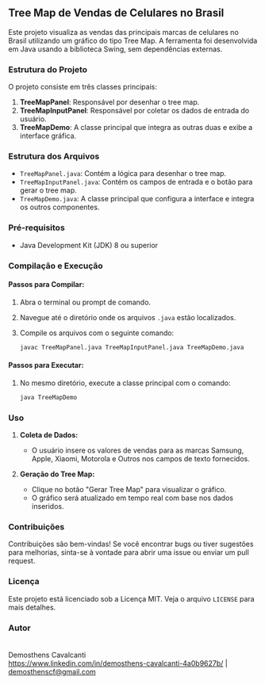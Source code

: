 ## Tree Map de Vendas de Celulares no Brasil

Este projeto visualiza as vendas das principais marcas de celulares no Brasil utilizando um gráfico do tipo Tree Map. A ferramenta foi desenvolvida em Java usando a biblioteca Swing, sem dependências externas.

### Estrutura do Projeto

O projeto consiste em três classes principais:

1. **TreeMapPanel**: Responsável por desenhar o tree map.
2. **TreeMapInputPanel**: Responsável por coletar os dados de entrada do usuário.
3. **TreeMapDemo**: A classe principal que integra as outras duas e exibe a interface gráfica.

### Estrutura dos Arquivos

- `TreeMapPanel.java`: Contém a lógica para desenhar o tree map.
- `TreeMapInputPanel.java`: Contém os campos de entrada e o botão para gerar o tree map.
- `TreeMapDemo.java`: A classe principal que configura a interface e integra os outros componentes.

### Pré-requisitos

- Java Development Kit (JDK) 8 ou superior

### Compilação e Execução

#### Passos para Compilar:

1. Abra o terminal ou prompt de comando.
2. Navegue até o diretório onde os arquivos `.java` estão localizados.
3. Compile os arquivos com o seguinte comando:

   ```bash
   javac TreeMapPanel.java TreeMapInputPanel.java TreeMapDemo.java
   ```

#### Passos para Executar:

1. No mesmo diretório, execute a classe principal com o comando:

   ```bash
   java TreeMapDemo
   ```

### Uso

1. **Coleta de Dados:**
   - O usuário insere os valores de vendas para as marcas Samsung, Apple, Xiaomi, Motorola e Outros nos campos de texto fornecidos.

2. **Geração do Tree Map:**
   - Clique no botão "Gerar Tree Map" para visualizar o gráfico.
   - O gráfico será atualizado em tempo real com base nos dados inseridos.

### Contribuições

Contribuições são bem-vindas! Se você encontrar bugs ou tiver sugestões para melhorias, sinta-se à vontade para abrir uma issue ou enviar um pull request.

### Licença

Este projeto está licenciado sob a Licença MIT. Veja o arquivo `LICENSE` para mais detalhes.

### Autor<br><br>
Demosthens Cavalcanti<br>
https://www.linkedin.com/in/demosthens-cavalcanti-4a0b9627b/ | demosthenscf@gmail.com
